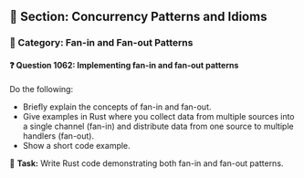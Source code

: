 ## 📘 Section: Concurrency Patterns and Idioms
### 🔹 Category: Fan-in and Fan-out Patterns
#### ❓ Question 1062: Implementing fan-in and fan-out patterns

Do the following:

- Briefly explain the concepts of fan-in and fan-out.
- Give examples in Rust where you collect data from multiple sources into a single channel (fan-in) and distribute data from one source to multiple handlers (fan-out).
- Show a short code example.

🔧 **Task:** Write Rust code demonstrating both fan-in and fan-out patterns.
